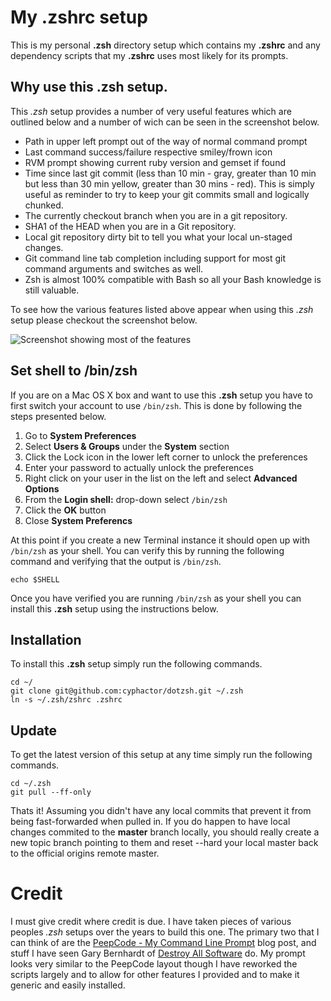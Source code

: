 # My .zshrc setup

This is my personal **.zsh** directory setup which contains my **.zshrc** and
any dependency scripts that my **.zshrc** uses most likely for its prompts.

## Why use this **.zsh** setup.

This *.zsh* setup provides a number of very useful features which are
outlined below and a number of wich can be seen in the screenshot below.

* Path in upper left prompt out of the way of normal command prompt
* Last command success/failure respective smiley/frown icon
* RVM prompt showing current ruby version and gemset if found
* Time since last git commit (less than 10 min - gray, greater than 10 min but
  less than 30 min yellow, greater than 30 mins - red). This is simply useful
  as reminder to try to keep your git commits small and logically chunked.
* The currently checkout branch when you are in a git repository.
* SHA1 of the HEAD when you are in a Git repository.
* Local git repository dirty bit to tell you what your local un-staged
  changes.
* Git command line tab completion including support for most git command
  arguments and switches as well.
* Zsh is almost 100% compatible with Bash so all your Bash knowledge is still
  valuable.

To see how the various features listed above appear when using this *.zsh*
setup please checkout the screenshot below.

![Screenshot showing most of the features](https://www.evernote.com/shard/s78/sh/711fc91d-7825-41a0-82f5-ee94412974d6/108cdc9725acfe56c38b9632448850ef/res/3b392228-a979-4f1a-844f-9112115eeff2/skitch.png)

## Set shell to /bin/zsh

If you are on a Mac OS X box and want to use this **.zsh** setup you have to
first switch your account to use `/bin/zsh`. This is done by following the
steps presented below.

1. Go to **System Preferences**
2. Select **Users & Groups** under the **System** section
3. Click the Lock icon in the lower left corner to unlock the preferences
4. Enter your password to actually unlock the preferences
5. Right click on your user in the list on the left and select **Advanced
   Options**
6. From the **Login shell:** drop-down select `/bin/zsh`
7. Click the **OK** button
8. Close **System Preferencs**

At this point if you create a new Terminal instance it should open up with
`/bin/zsh` as your shell. You can verify this by running the following command
and verifying that the output is `/bin/zsh`.

    echo $SHELL

Once you have verified you are running `/bin/zsh` as your shell you can
install this **.zsh** setup using the instructions below.

## Installation

To install this **.zsh** setup simply run the following commands.

    cd ~/
    git clone git@github.com:cyphactor/dotzsh.git ~/.zsh
    ln -s ~/.zsh/zshrc .zshrc

## Update

To get the latest version of this setup at any time simply run the following
commands.

    cd ~/.zsh
    git pull --ff-only

Thats it! Assuming you didn't have any local commits that prevent it from
being fast-forwarded when pulled in. If you do happen to have local changes
commited to the **master** branch locally, you should really create a new
topic branch pointing to them and reset --hard your local master back to the
official origins remote master.

# Credit

I must give credit where credit is due. I have taken pieces of various peoples
*.zsh* setups over the years to build this one. The primary two that I can
think of are the [PeepCode - My Command Line
Prompt](http://peepcode.com/blog/2012/my-command-line-prompt) blog post, and
stuff I have seen Gary Bernhardt of [Destroy All
Software](http://www.destroyallsoftware.com) do. My prompt looks very similar
to the PeepCode layout though I have reworked the scripts largely and to allow
for other features I provided and to make it generic and easily installed.
